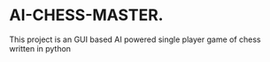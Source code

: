 # AI-CHESS-MASTER.
This project is an GUI based AI powered single player game of chess written in python 
